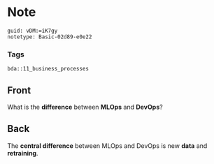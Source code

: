 # Note
```
guid: vDM:=iK7gy
notetype: Basic-02d89-e0e22
```

### Tags
```
bda::11_business_processes
```

## Front
What is the <b>difference</b> between <b>MLOps</b> and
<b>DevOps</b>?

## Back
The <b>central difference</b> between MLOps and DevOps is new
<b>data</b> and <b>retraining</b>.
